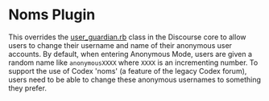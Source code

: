 # Noms Plugin
This overrides the [user_guardian.rb](https://github.com/discourse/discourse/blob/master/lib/guardian/user_guardian.rb) class in the Discourse core to allow users to change their username and name of their anonymous user accounts. By default, when entering Anonymous Mode, users are given a random name like `anonymousXXXX` where `XXXX` is an incrementing number. To support the use of Codex 'noms' (a feature of the legacy Codex forum), users need to be able to change these anonymous usernames to something they prefer. 
